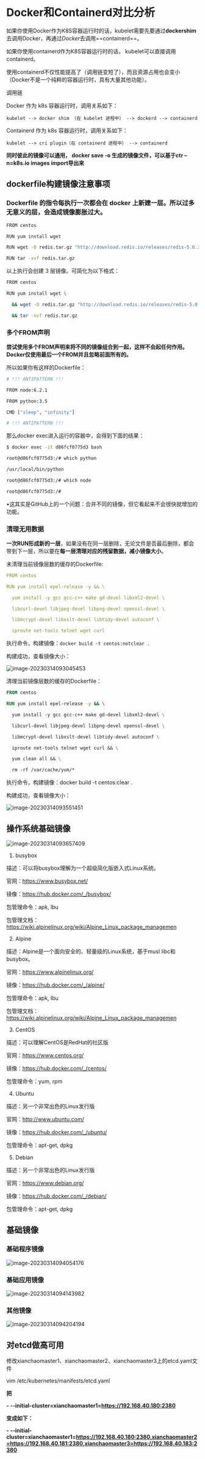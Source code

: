 # Docker和Containerd对比分析

如果你使用Docker作为K8S容器运行时的话，kubelet需要先要通过**dockershim**去调用Docker，再通过*Docker*去调用==containerd==。 

如果你使用containerd作为K8S容器运行时的话， kubelet可以直接调用containerd。

使用containerd不仅性能提高了（调用链变短了），而且资源占用也会变小（Docker不是一个纯粹的容器运行时，具有大量其他功能）。

调用链

Docker 作为 k8s 容器运行时，调用关系如下：

`kubelet --> docker shim （在 kubelet 进程中） --> dockerd --> containerd`

Containerd 作为 k8s 容器运行时，调用关系如下：

`kubelet --> cri plugin（在 containerd 进程中） --> containerd`

**同时彼此的镜像可以通用， docker save -o 生成的镜像文件，可以基于ctr –n=k8s.io images import导出来**

## dockerfile构建镜像注意事项

### Dockerfile 的指令每执行一次都会在 docker 上新建一层。所以过多无意义的层，会造成镜像膨胀过大。

```bash   
FROM centos

RUN yum install wget

RUN wget -O redis.tar.gz "http://download.redis.io/releases/redis-5.0.3.tar.gz"

RUN tar -xvf redis.tar.gz
```

以上执行会创建 3 层镜像。可简化为以下格式：

```bash 
FROM centos

RUN yum install wget \

  && wget -O redis.tar.gz "http://download.redis.io/releases/redis-5.0.3.tar.gz" \

  && tar -xvf redis.tar.gz
```

### 多个FROM声明

**尝试使用多个FROM声明来将不同的镜像组合到一起，这样不会起任何作用。Docker仅使用最后一个FROM并且忽略前面所有的。**

所以如果你有这样的Dockerfile：

```bash 
# !!! ANTIPATTERN !!!

FROM node:6.2.1

FROM python:3.5

CMD ["sleep", "infinity"]

# !!! ANTIPATTERN !!! 
```

那么docker exec进入运行的容器中，会得到下面的结果：

```bash 
$ docker exec -it d86fcf0775d3 bash

root@d86fcf0775d3:/# which python

/usr/local/bin/python

root@d86fcf0775d3:/# which node

root@d86fcf0775d3:/#
```

•这其实是GitHub上的一个问题：合并不同的镜像，但它看起来不会很快就增加的功能。

### 清理无用数据

**一次RUN形成新的一层**，如果没有在同一层删除，无论文件是否最后删除，都会带到下一层，所以要在**每一层清理对应的残留数据，减小镜像大小**。

未清理当前镜像层数的缓存的Dockerfile:

```yaml 
FROM centos

RUN yum install epel-release -y && \

  yum install -y gcc gcc-c++ make gd-devel libxml2-devel \

  libcurl-devel libjpeg-devel libpng-devel openssl-devel \

  libmcrypt-devel libxslt-devel libtidy-devel autoconf \

  iproute net-tools telnet wget curl
```

执行命令，构建镜像：`docker build -t centos:notclear .`

构建成功，查看镜像大小：

![image-20230314093045453](./assets/image-20230314093045453.png)

清理当前镜像层数的缓存的Dockerfile：

```dockerfile
FROM centos

RUN yum install epel-release -y && \

  yum install -y gcc gcc-c++ make gd-devel libxml2-devel \

  libcurl-devel libjpeg-devel libpng-devel openssl-devel \

  libmcrypt-devel libxslt-devel libtidy-devel autoconf \

  iproute net-tools telnet wget curl && \

  yum clean all && \

  rm -rf /var/cache/yum/*
```

执行命令，构建镜像：docker build -t centos:clear .

构建成功，查看镜像大小：

![image-20230314093551451](./assets/image-20230314093551451.png)

## 操作系统基础镜像

![image-20230314093657409](./assets/image-20230314093657409.png)

1. busybox

描述：可以将busybox理解为一个超级简化版嵌入式Linux系统。

官网：https://www.busybox.net/

镜像：https://hub.docker.com/_/busybox/

包管理命令：apk, lbu

包管理文档：https://wiki.alpinelinux.org/wiki/Alpine_Linux_package_managemen

2. Alpine

描述：Alpine是一个面向安全的、轻量级的Linux系统，基于musl libc和busybox。

官网：https://www.alpinelinux.org/

镜像：https://hub.docker.com/_/alpine/

包管理命令：apk, lbu

包管理文档：https://wiki.alpinelinux.org/wiki/Alpine_Linux_package_managemen

3. CentOS

描述：可以理解CentOS是RedHat的社区版

官网：https://www.centos.org/

镜像：https://hub.docker.com/_/centos/

包管理命令：yum, rpm

4. Ubuntu

描述：另一个非常出色的Linux发行版

官网：http://www.ubuntu.com/

镜像：https://hub.docker.com/_/ubuntu/

包管理命令：apt-get, dpkg

5. Debian

描述：另一个非常出色的Linux发行版

官网：https://www.debian.org/

镜像：https://hub.docker.com/_/debian/

包管理命令：apt-get, dpkg



## 基础镜像

### 基础程序镜像

![image-20230314094054176](./assets/image-20230314094054176.png)

### 基础应用镜像



![image-20230314094143982](./assets/image-20230314094143982-8758107.png)

### 其他镜像

![image-20230314094204194](./assets/image-20230314094204194.png)



## 对etcd做高可用

修改xianchaomaster1、xianchaomaster2、xianchaomaster3上的etcd.yaml文件

vim /etc/kubernetes/manifests/etcd.yaml

**把**

**- --initial-cluster=xianchaomaster1=https://192.168.40.180:2380**

**变成如下：**

**- --initial-cluster=xianchaomaster1=https://192.168.40.180:2380,xianchaomaster2=https://192.168.40.181:2380,xianchaomaster3=https://192.168.40.183:2380**
